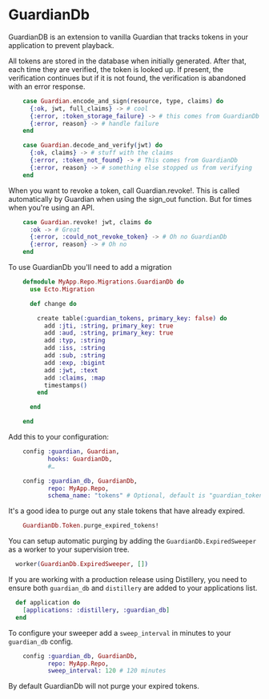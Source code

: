 GuardianDb
==========

GuardianDB is an extension to vanilla Guardian that tracks tokens in your
application to prevent playback.

All tokens are stored in the database when initially generated.
After that, each time they are verified, the token is looked up. If present, the
verification continues but if it is not found, the verification is abandoned
with an error response.

```elixir
    case Guardian.encode_and_sign(resource, type, claims) do
      {:ok, jwt, full_claims} -> # cool
      {:error, :token_storage_failure} -> # this comes from GuardianDb
      {:error, reason} -> # handle failure
    end

    case Guardian.decode_and_verify(jwt) do
      {:ok, claims} -> # stuff with the claims
      {:error, :token_not_found} -> # This comes from GuardianDb
      {:error, reason} -> # something else stopped us from verifying
    end
```

When you want to revoke a token, call Guardian.revoke!. This is called
automatically by Guardian when using the sign\_out function. But for times when
you're using an API.

```elixir
    case Guardian.revoke! jwt, claims do
      :ok -> # Great
      {:error, :could_not_revoke_token} -> # Oh no GuardianDb
      {:error, reason} -> # Oh no
    end
```

To use GuardianDb you'll need to add a migration

```elixir
    defmodule MyApp.Repo.Migrations.GuardianDb do
      use Ecto.Migration

      def change do

        create table(:guardian_tokens, primary_key: false) do
          add :jti, :string, primary_key: true
          add :aud, :string, primary_key: true
          add :typ, :string
          add :iss, :string
          add :sub, :string
          add :exp, :bigint
          add :jwt, :text
          add :claims, :map
          timestamps()
        end

      end

    end
```

Add this to your configuration:

```elixir
    config :guardian, Guardian,
           hooks: GuardianDb,
           #…

    config :guardian_db, GuardianDb,
           repo: MyApp.Repo,
           schema_name: "tokens" # Optional, default is "guardian_tokens"
```

It's a good idea to purge out any stale tokens that have already expired.

```elixir
    GuardianDb.Token.purge_expired_tokens!
```

You can setup automatic purging by adding the `GuardianDb.ExpiredSweeper` as a worker to your supervision tree.

```elixir
  worker(GuardianDb.ExpiredSweeper, [])
```

If you are working with a production release using Distillery, you need to ensure both `guardian_db` and `distillery` are added to your applications list.

```elixir
  def application do
    [applications: :distillery, :guardian_db]
  end
```

To configure your sweeper add a `sweep_interval` in minutes to your
`guardian_db` config.


```elixir
    config :guardian_db, GuardianDb,
           repo: MyApp.Repo,
           sweep_interval: 120 # 120 minutes
```

By default GuardianDb will not purge your expired tokens.
